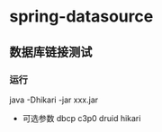 # spring-datasource


## 数据库链接测试

###  运行

java -Dhikari -jar xxx.jar

- 可选参数  dbcp  c3p0 druid  hikari
